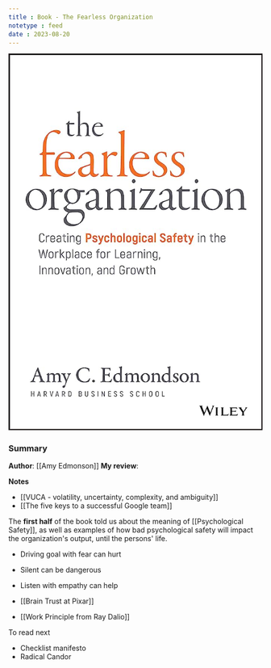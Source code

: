 ```yaml
---
title : Book - The Fearless Organization
notetype : feed
date : 2023-08-20
---
```



![book-cover-fealess-organization](/assets/img/book-fearless-orgnization.jpg)
### Summary
**Author**: [[Amy Edmonson]]
**My review**: 

**Notes**
- [[VUCA - volatility, uncertainty, complexity, and ambiguity]]
- [[The five keys to a successful Google team]]

The **first half** of the book told us about the meaning of [[Psychological Safety]], as well as examples of how bad psychological safety will impact the organization's output, until the persons' life.

- Driving goal with fear can hurt
- Silent can be dangerous
- Listen with empathy can help

- [[Brain Trust at Pixar]]
- [[Work Principle from Ray Dalio]]


To read next
- Checklist manifesto
- Radical Candor